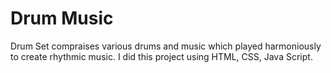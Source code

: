 # Drum Music
Drum Set compraises various drums and music which played harmoniously to create rhythmic music. I did this project using HTML, CSS, Java Script.
